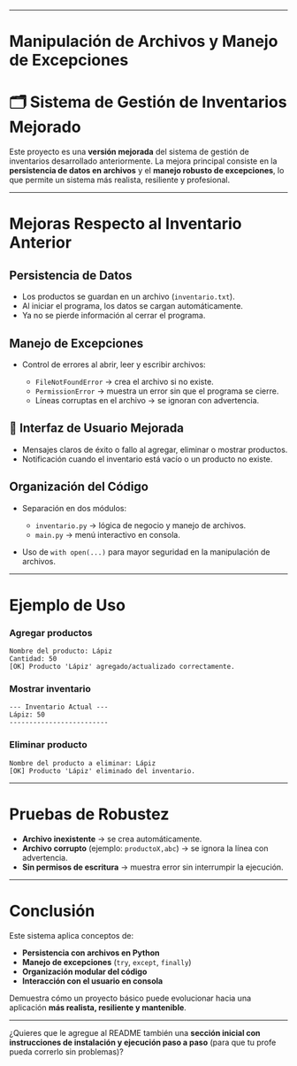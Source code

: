 
---

#  Manipulación de Archivos y Manejo de Excepciones

# 🗂️ Sistema de Gestión de Inventarios Mejorado

Este proyecto es una **versión mejorada** del sistema de gestión de inventarios desarrollado anteriormente.
La mejora principal consiste en la **persistencia de datos en archivos** y el **manejo robusto de excepciones**, lo que permite un sistema más realista, resiliente y profesional.

---

#  Mejoras Respecto al Inventario Anterior

## Persistencia de Datos

* Los productos se guardan en un archivo (`inventario.txt`).
* Al iniciar el programa, los datos se cargan automáticamente.
* Ya no se pierde información al cerrar el programa.

## Manejo de Excepciones

* Control de errores al abrir, leer y escribir archivos:

  * `FileNotFoundError` → crea el archivo si no existe.
  * `PermissionError` → muestra un error sin que el programa se cierre.
  * Líneas corruptas en el archivo → se ignoran con advertencia.

## 📌 Interfaz de Usuario Mejorada

* Mensajes claros de éxito o fallo al agregar, eliminar o mostrar productos.
* Notificación cuando el inventario está vacío o un producto no existe.

## Organización del Código

* Separación en dos módulos:

  * `inventario.py` → lógica de negocio y manejo de archivos.
  * `main.py` → menú interactivo en consola.
* Uso de `with open(...)` para mayor seguridad en la manipulación de archivos.

---

#  Ejemplo de Uso

### Agregar productos

```
Nombre del producto: Lápiz  
Cantidad: 50  
[OK] Producto 'Lápiz' agregado/actualizado correctamente.
```

### Mostrar inventario

```
--- Inventario Actual ---
Lápiz: 50
-------------------------
```

### Eliminar producto

```
Nombre del producto a eliminar: Lápiz  
[OK] Producto 'Lápiz' eliminado del inventario.
```

---

#  Pruebas de Robustez

* **Archivo inexistente** → se crea automáticamente.
* **Archivo corrupto** (ejemplo: `productoX,abc`) → se ignora la línea con advertencia.
* **Sin permisos de escritura** → muestra error sin interrumpir la ejecución.

---

# Conclusión

Este sistema aplica conceptos de:

* **Persistencia con archivos en Python**
* **Manejo de excepciones** (`try`, `except`, `finally`)
* **Organización modular del código**
* **Interacción con el usuario en consola**

 Demuestra cómo un proyecto básico puede evolucionar hacia una aplicación **más realista, resiliente y mantenible**.

---

¿Quieres que le agregue al README también una **sección inicial con instrucciones de instalación y ejecución paso a paso** (para que tu profe pueda correrlo sin problemas)?

